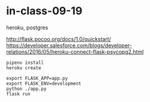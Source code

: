 # in-class-09-19
heroku, postgres

<http://flask.pocoo.org/docs/1.0/quickstart/>
<https://developer.salesforce.com/blogs/developer-relations/2016/05/heroku-connect-flask-psycopg2.html>

```
pipenv install
heroku create

export FLASK_APP=app.py
export FLASK_ENV=development
python ./app.py
flask run

```
